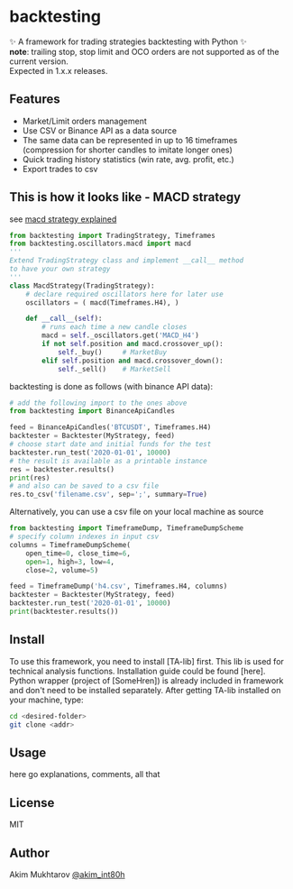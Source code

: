# backtesting
✨ A framework for trading strategies backtesting with Python ✨  
**note**: trailing stop, stop limit and OCO
orders are not supported as of the current version.  
Expected in 1.x.x releases.   

## Features
- Market/Limit orders management
- Use CSV or Binance API as a data source
- The same data can be represented in up to 16 timeframes  
    (compression for shorter candles to imitate longer ones)
- Quick trading history statistics (win rate, avg. profit, etc.)
- Export trades to csv

## This is how it looks like - MACD strategy
see [macd strategy explained]
```py
from backtesting import TradingStrategy, Timeframes
from backtesting.oscillators.macd import macd
'''
Extend TradingStrategy class and implement __call__ method
to have your own strategy
'''
class MacdStrategy(TradingStrategy):
    # declare required oscillators here for later use
    oscillators = ( macd(Timeframes.H4), )

    def __call__(self):
        # runs each time a new candle closes
        macd = self._oscillators.get('MACD_H4')
        if not self.position and macd.crossover_up():
            self._buy()     # MarketBuy
        elif self.position and macd.crossover_down():
            self._sell()    # MarketSell
```
backtesting is done as follows (with binance API data):
```py
# add the following import to the ones above
from backtesting import BinanceApiCandles

feed = BinanceApiCandles('BTCUSDT', Timeframes.H4)
backtester = Backtester(MyStrategy, feed)
# choose start date and initial funds for the test
backtester.run_test('2020-01-01', 10000)
# the result is available as a printable instance
res = backtester.results()
print(res)
# and also can be saved to a csv file
res.to_csv('filename.csv', sep=';', summary=True)
```
Alternatively, you can use a csv file on your local machine as source
```py
from backtesting import TimeframeDump, TimeframeDumpScheme
# specify column indexes in input csv
columns = TimeframeDumpScheme(
    open_time=0, close_time=6,
    open=1, high=3, low=4,
    close=2, volume=5)

feed = TimeframeDump('h4.csv', Timeframes.H4, columns)
backtester = Backtester(MyStrategy, feed)
backtester.run_test('2020-01-01', 10000)
print(backtester.results())
```

## Install
To use this framework, you need to install [TA-lib] first. This lib is used for technical analysis functions. Installation guide could be found [here]. Python wrapper (project of [SomeHren]) is already included in framework and don't need to be installed separately. After getting TA-lib installed on your machine, type:
```sh
cd <desired-folder>
git clone <addr>
```

## Usage
here go explanations, comments, all that


## License

MIT

## Author

 Akim Mukhtarov [@akim_int80h]

[@akim_int80h]: <https://t.me/akim_int80h>
[macd strategy explained]: <https://www.investopedia.com/terms/m/macd.asp#:~:text=Moving%20average%20convergence%20divergence%20(MACD)%20is%20a%20trend%2Dfollowing,averages%20of%20a%20security's%20price.&text=Traders%20may%20buy%20the%20security,crosses%20below%20the%20signal%20line.>

